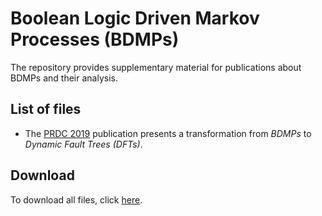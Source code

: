 # Boolean Logic Driven Markov Processes (BDMPs)

The repository provides supplementary material for publications about BDMPs and their analysis.

## List of files
- The [PRDC 2019](2019-PRDC) publication presents a transformation from *BDMPs* to *Dynamic Fault Trees (DFTs)*.

## Download
To download all files, click [here](https://github.com/moves-rwth/dft-bdmp/archive/master.zip).
